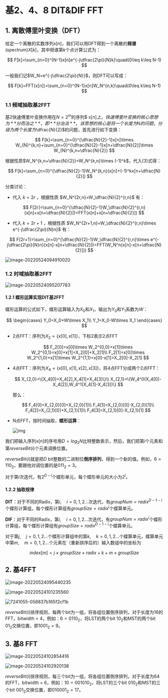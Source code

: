 # 基2、4、8 DIT&DIF FFT

## 1. 离散傅里叶变换（DFT）

给定一个离散的实数序列$x[n]$，我们可以用DFT得到一个离散的**频谱**(spectrum)$X[k]$，其中频谱第$k$个点计算公式为：

$$
F[k]=\sum_{n=0}^{N-1}x[n]e^{-j\dfrac{2\pi}{N}k}\quad(0\leq k\leq N-1)
$$

一般我们记$W_N=e^{-j\dfrac{2\pi}{N}}$，则DFT可以写成：

$$
F[k]=FFT(x[n])=\sum_{n=0}^{N-1}x[n]W_N^{n,k}\quad(0\leq k\leq N-1)
$$


### 1.1 频域抽取基2FFT

基2快速傅里叶变换作用在$N=2^m$的序列$ x[n]$上，快速傅里叶变换的核心思想为**分而治之**，即**分治法**，该思想的核心是将一个长度为$N$的问题，分级为两个长度为$\dfrac{N}{2}$的问题，首先进行如下变换：

$$
F[k]=\sum_{n=0}^{\dfrac{N}{2}-1}x[n]\times W_{N}^{k,n}+\sum_{n=0}^{\dfrac{N}{2}-1}x[n+\dfrac{N}{2}]\times W_{N}^{k,n+\dfrac{N}{2}}
$$

根据性质$W_N^{k,n+\dfrac{N}{2}}=W_N^{k,n}\times (-1)^k$，代入(3)式得：

$$
F[k]=\sum_{n=0}^{\dfrac{N}{2}-1}W_N^{k,n}(x[n]+(-1)^kx[n+\dfrac{N}{2}])
$$

分类讨论：

+ 代入 $k=2r$ ，根据性质 $W_N^{2r,n}=W_\dfrac{N}{2}^{r,n}$ 有：

$$
F[2r]=\sum_{n=0}^{\dfrac{N}{2}-1}W_\dfrac{N}{2}^{r,n}(x[n]+x[n+\dfrac{N}{2}])=FFT(x[n]+x[n+\dfrac{N}{2}])
$$

+ 代入 $k=2r+1$ ，根据性质 $W_N^{2r+1,n}=W_\dfrac{N}{2}^{r,n}\times e^{-j\dfrac{2\pi}{N}n}$ 有：

$$
F[2r+1]=\sum_{n=0}^{\dfrac{N}{2}-1}W_\dfrac{N}{2}^{r,n}\times e^{-j\dfrac{2\pi}{N}n}(x[n]-x[n+\dfrac{N}{2}])=FFT(W_N^n(x[n]-x[n+\dfrac{N}{2}]))
$$

![image-20220524094910020](https://raw.githubusercontent.com/SWang-FD/Picture-for-Typora/main/img/202205240949093.png?token=ARMJFALTC23NNT2B5BOOA43CRQ45S)

### 1.2 时域抽取基2FFT

![image-20220524095207783](https://raw.githubusercontent.com/SWang-FD/Picture-for-Typora/main/img/202205240952815.png?token=ARMJFAPPEX65ZONTX3V3C23CRQ5II)

#### 1.2.1 蝶形运算实现DIT基2FFT

蝶形运算的公式如下，蝶形运算输入为$X_0$和$X_1$，输出为$Y_0$和$Y_1$系数为$W$：

$$
\begin{cases}
Y_0=X_0+W\times X_1\\
Y_1=X_0-W\times X_1
\end{cases}
$$

+ 2点FFT：序列为$X_2=\{x[0],x[1]\}$，下标2表示2点FFT

  $$
  F_2[0]=x[0]\times W_2^{0,0}+x[1]\times W_2^{0,1}=x[0]+x[1]=X_2[0]+X_2[1]\\
  F_2[1]=x[0]\times W_2^{1,0}+x[1]\times W_2^{1,1}=x[0]-x[1]=X_2[0]-X_2[1]
  $$

+ 4点FFT：序列为$X_4=\{x[0],x[1],x[2],x[3]\}$，将4点FFT分成两个2点FFT：

  $$
  X_{2,0}=\{X_4[0]+X_4[2],X_4[1]+X_4[3]\}\\
  X_{2,1}=\{W_4^0(X_4[0]-X_4[2]),W_4^1(X_4[1]-X_4[3])\}
  $$
  
  那么：
  
  $$
  F_4[0]=X_{2,0}[0]+X_{2,0}[1]\\
  F_4[1]=X_{2,0}[0]-X_{2,0}[1]\\
  F_4[2]=X_{2,1}[0]+X_{2,1}[1]\\
  F_4[3]=X_{2,1}[0]-X_{2,1}[1]
  $$

+ N点FFT，按时间抽取，**蝶形运算**：

  ![img](https://raw.githubusercontent.com/SWang-FD/Picture-for-Typora/main/img/202205240953639.png?token=ARMJFAOFLZ4V6MAL2EPN5MDCRQ5MK)

我们把输入序列$x[n]$的序号用$D=log_2N$比特整数表示，然后，我们把第$i$个元素和第$reverseBit(i)$个元素调换位置。

$reverseBit(i)$就是把$D$ bit整数的二进制位**倒序排列**，得到一个新的值。例如，$6=110_2$，要跟他对调位置的是$011_2=3$。

对于第$i$次迭代，有$2^{D-i}$个蝶形单元，每个蝶形单元的大小为$2^i$。

#### 1.2.2 抽取规律

**DIT**：对于不同的Radix，第$i,\quad i=0,1,2...$次迭代，有$groupNum=radix^{D-1-i}$个蝶形计算组，每个蝶形计算组有$groupSize=radix^i$个蝶算单元。

**DIF**：对于不同的Radix，第$i,\quad i=0,1,2...$次迭代，有$groupNum=radix^i$个蝶形计算组，每个蝶形计算组有$groupSize=radix^{D-1-i}$个蝶算单元。

对于第$j,\quad j=0,1,2...$个蝶形计算组中的第$k,\quad k=0,1,2...$个蝶算单元，蝶算单元中第$m,\quad m=0,1,2...$个元素在（重新排序后的）输入数组中的坐标为

$$
index[m]=j\times groupSize\times radix+k+m\times groupSize
$$


## 2. 基4FFT

![image-20220524095440235](https://raw.githubusercontent.com/SWang-FD/Picture-for-Typora/main/img/202205240954305.png?token=ARMJFAOCGBMAXQBJRYJOKITCRQ5R2)

![image-20220524101235560](https://raw.githubusercontent.com/SWang-FD/Picture-for-Typora/main/img/202205241012615.png?token=ARMJFAISJ7CPV77ZKMFOXFDCRQ7VA)

![7241055-058837b165f2cf1b](https://raw.githubusercontent.com/SWang-FD/Picture-for-Typora/main/img/202205241027871.png?token=ARMJFALU5PMJCMO672BYQ4DCRRBLO)

$reverseBit(i)$排序规则，每两个bit为一组，将各组位置倒序排列，对于长度为16的FFT，bitwidth = 4，例如：$6=0110_2$，将LST的两个bit $10_2$和MST的两个bit $01_2$交换位置，即$1001_2=9$。



## 3. 基8 FFT

![image-20220524102854416](https://raw.githubusercontent.com/SWang-FD/Picture-for-Typora/main/img/202205241028477.png?token=ARMJFALOLXABVV3W5PK4OCLCRRBSG)

![image-20220524102920138](https://raw.githubusercontent.com/SWang-FD/Picture-for-Typora/main/img/202205241029184.png?token=ARMJFAKYJHUJ4RRVYFKOFTTCRRBT2)

$reverseBit(i)$排序规则，每三个bit为一组，将各组位置倒序排列，对于长度为64的FFT，bitwidth = 6，例如：$10=001010_2$，将LST的三个bit $010_2$和MST的三个bit $001_2$交换位置，即$010001_2=17$。

